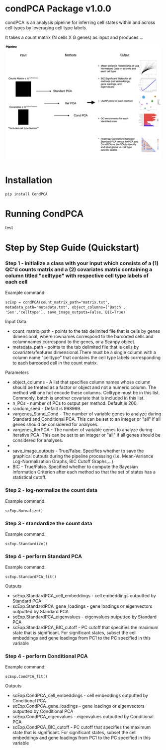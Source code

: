 # condPCA Package v1.0.0

condPCA is an analysis pipeline for inferring cell states within and across cell types by leveraging cell type labels. 

It takes a count matrix (N cells X G genes) as input and produces ...

![Inline Image](https://github.com/carversh/condPCA/blob/main/images/pipeline_visual.png?raw=true)

# Installation

```
pip install CondPCA
```

# Running CondPCA
test

# Step by Step Guide (Quickstart)

### Step 1 - initialize a class with your input which consists of a (1) QC'd counts matrix and a (2) covariates matrix containing a column titled "celltype" with respective cell type labels of each cell

Example command:

```
scExp = condPCA(count_matrix_path="matrix.txt", metadata_path="metadata.txt", object_columns=['Batch', 'Sex','celltype'], save_image_outputs=False, BIC=True)

```

Input Data
  - count_matrix_path - points to the tab delimited file that is cells by genes dimensional, where rownames correspond to the barcoded cells and columnnames correspond to the genes, or a Scanpy object.
  - metadata_path - points to the tab delimited file that is cells by covariates/features dimensional.There must be a single column with a column name "celltype" that contains the cell type labels corresponding to each barcoded cell in the count matrix.

Parameters
  - object_columns - A list that specifies column names whose column should be treated as a factor or object and not a numeric column. The method will one hot encode these columns. Celltype must be in this list. Commonly, batch is another covariate that is included in this list.
  - n_PCs - number of PCs to output per method. Default is 200.
  - random_seed - Defailt is 998999.
  - vargenes_Stand_Cond - The number of variable genes to analyze during Standard and Conditional PCA. This can be set to an integer or "all" if all genes should be considered for analyses.
  - vargenes_IterPCA - The number of variable genes to analyze during Iterative PCA. This can be set to an integer or "all" if all genes should be considered for analyses.
  -  
  - save_image_outputs - True/False. Specifies whether to save the graphical outputs during the pipeline processing (i.e. Mean-Variance Log-Normalization Graphs, BIC Cutoff Graphs,...)
  - BIC - True/False. Specified whether to compute the Bayesian Information Criterion after each method so that the set of states has a statistical cutoff.
### Step 2 - log-normalize the count data

Example command:

```
scExp.Normalize()
```

### Step 3 - standardize the count data

Example command:

```
scExp.Standardize()
```

### Step 4 - perform Standard PCA

Example command:

```
scExp.StandardPCA_fit()
```

Outputs
  - scExp.StandardPCA_cell_embeddings - cell embeddings outputted by Standard PCA
  - scExp.StandardPCA_gene_loadings - gene loadings or eigenvectors outputted by Standard PCA
  - scExp.StandardPCA_eigenvalues - eigenvalues outputted by Standard PCA
  - scExp.StandardPCA_BIC_cutoff - PC cutoff that specifies the maximum state that is significant. For significant states, subset the cell embeddings and gene loadings from PC1 to the PC specified in this variable

### Step 4 - perform Conditional PCA

Example command:

```
scExp.CondPCA_fit()
```

Outputs
  - scExp.CondPCA_cell_embeddings - cell embeddings outputted by Conditional PCA
  - scExp.CondPCA_gene_loadings - gene loadings or eigenvectors outputted by Conditional PCA
  - scExp.CondPCA_eigenvalues - eigenvalues outputted by Conditional PCA
  - scExp.CondPCA_BIC_cutoff - PC cutoff that specifies the maximum state that is significant. For significant states, subset the cell embeddings and gene loadings from PC1 to the PC specified in this variable
